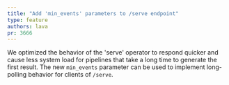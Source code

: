 ```yaml
---
title: "Add 'min_events' parameters to /serve endpoint"
type: feature
authors: lava
pr: 3666
---
```


We optimized the behavior of the 'serve' operator to respond
quicker and cause less system load for pipelines that take a
long time to generate the first result. The new `min_events`
parameter can be used to implement long-polling behavior for
clients of `/serve`.
